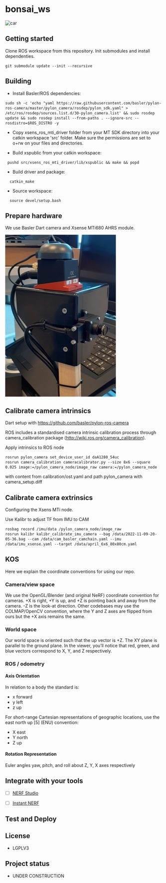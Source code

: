 # bonsai_ws


![car](docs/car.gof "car")

## Getting started

Clone ROS workspace from this repository. Init submodules and install dependenties.
```
git submodule update --init --recursive

```


## Building

  - Install Basler/ROS dependencies:
```
sudo sh -c 'echo "yaml https://raw.githubusercontent.com/basler/pylon-ros-camera/master/pylon_camera/rosdep/pylon_sdk.yaml" > /etc/ros/rosdep/sources.list.d/30-pylon_camera.list' && sudo rosdep update && sudo rosdep install --from-paths . --ignore-src --rosdistro=$ROS_DISTRO -y
```

  - Copy xsens_ros_mti_driver folder from your MT SDK directory into your catkin workspace 'src' folder.
        Make sure the permissions are set to o+rw on your files and directories.

  - Build xspublic from your catkin workspace:
```
 pushd src/xsens_ros_mti_driver/lib/xspublic && make && popd
```
  - Build driver and package:
```
  catkin_make
```
  - Source workspace:
```
  source devel/setup.bash
```

## Prepare hardware

We use Basler Dart camera and Xsense MTi680 AHRS module.

![NERF camera](docs/ahrs_cam_quoter.png "NERF camera")

## Calibrate camera intrinsics

Dart setup with https://github.com/basler/pylon-ros-camera

ROS includes a standardised camera intrinsic calibration process through camera_calibration package (http://wiki.ros.org/camera_calibration).

Apply intrinsics to ROS node
```
rosrun pylon_camera set_device_user_id daA1280_54uc
rosrun camera_calibration cameracalibrator.py --size 8x6 --square 0.025 image:=/pylon_camera_node/image_raw camera:=/pylon_camera_node
```
with content from calibration/ost.yaml and path pylon_camera with camera_setup.diff

## Calibrate camera extrinsics
Configuring the Xsens MTi node.

Use Kalibr to adjust TF from IMU to CAM
```
rosbag record /imu/data /pylon_camera_node/image_raw
rosrun kalibr kalibr_calibrate_imu_camera --bag /data/2022-11-09-20-05-36.bag --cam /data/cam_basler_camchain.yaml --imu /data/imu_xsense.yaml --target /data/april_6x6_80x80cm.yaml
```

## KOS
Here we explain the coordinate conventions for using our repo.

### Camera/view space

We use the OpenGL/Blender (and original NeRF) coordinate convention
for cameras. +X is right, +Y is up, and +Z is pointing back and away
from the camera. -Z is the look-at direction. Other codebases may use
the COLMAP/OpenCV convention, where the Y and Z axes are flipped from
ours but the +X axis remains the same.

### World space

Our world space is oriented such that the up vector is +Z. The XY
plane is parallel to the ground plane. In the viewer, you’ll notice
that red, green, and blue vectors correspond to X, Y, and Z
respectively.

### ROS / odometry

#### Axis Orientation

In relation to a body the standard is:
  -  x forward
  -  y left
  -  z up

For short-range Cartesian representations of geographic locations, use the east north up [5] (ENU) convention:
  -  X east
  -  Y north
  -  Z up

#### Rotation Representation

Euler angles yaw, pitch, and roll about Z, Y, X axes respectively


## Integrate with your tools

- [ ] [NERF Studio](https://docs.nerf.studio/en/latest/index.html)

- [ ] [Instant NERF](https://github.com/NVlabs/instant-ngp)


## Test and Deploy


## License
 - LGPLV3

## Project status
 - UNDER CONSTRUCTION
